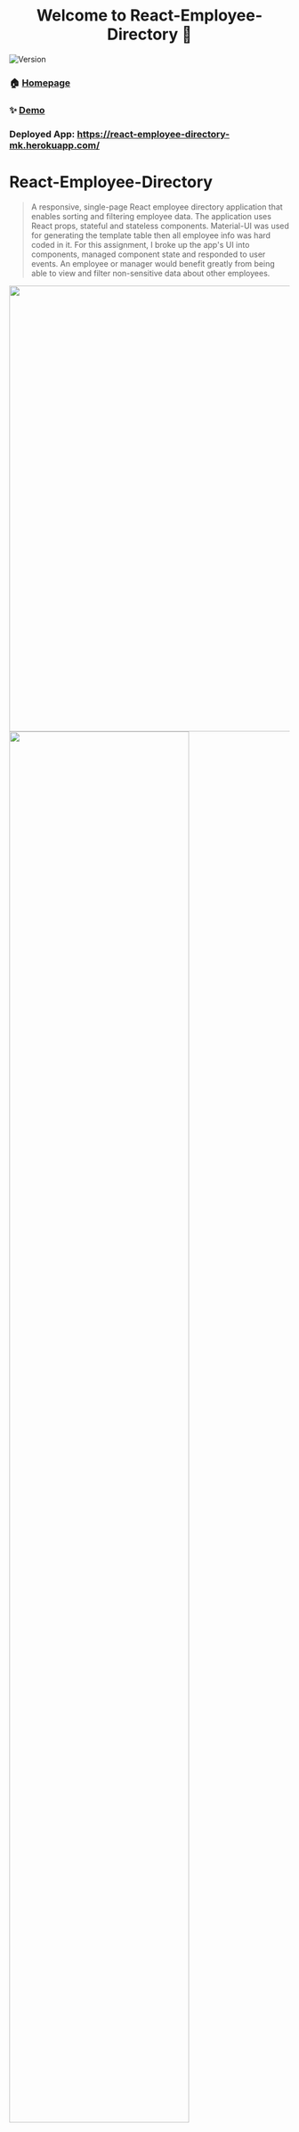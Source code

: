 <h1 align="center">Welcome to React-Employee-Directory 👋</h1>
<p>
  <img alt="Version" src="https://img.shields.io/badge/version-0.1.0-blue.svg?cacheSeconds=2592000" />
</p>

### 🏠 [Homepage](https://github.com/MK-Kwon/React-Employee-Directory/)

### ✨ [Demo](https://react-employee-directory-mk.herokuapp.com/)

### Deployed App: https://react-employee-directory-mk.herokuapp.com/


# React-Employee-Directory

> A responsive, single-page React employee directory application that enables sorting and filtering employee data. The application uses React props, stateful and stateless components. Material-UI was used for generating the template table then all employee info was hard coded in it. For this assignment, I broke up the app's UI into components, managed component state and responded to user events. An employee or manager would benefit greatly from being able to view and filter non-sensitive data about other employees. 

<img src="https://thumbs.gfycat.com/ConventionalCleverJackrabbit-size_restricted.gif" width="800">

<img src="http://drive.google.com/uc?id=1jExF_itGogTexm_Q-6ZEmHRpC4CNKsLU" width ="80%" height="auto">


## Technologies
React, JavaScript, Css, Material UI

## Usage

1. Open https://react-employee-directory-mk.herokuapp.com/
2. Click 'Pen' icon to edit the employee information
3. Click 'Bin' icon to remove the employee information
4. Type in any search term in the input form on the top right corner for searching the employee information
5. Use drop down menu on the bottom right corner to change number of rows display on the page


## Author

👤 **Min Kyung Kwon**

* Github: [@MK-Kwon](https://github.com/MK-Kwon)
* LinkedIn: [@min-kyung-kwon](https://linkedin.com/in/min-kyung-kwon)

## Show your support

Give a ⭐️ if this project helped you!

***
_This README was generated with ❤️ by [readme-md-generator](https://github.com/kefranabg/readme-md-generator)_     
